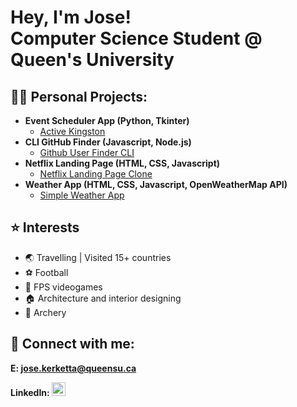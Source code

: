<h1>Hey, I'm Jose! <br/>Computer Science Student @ Queen's University</h1>

<h2>👨‍💻 Personal Projects:</h2>

- <b>Event Scheduler App (Python, Tkinter)</b>
  - [Active Kingston](https://github.com/hacky-sacky/QHacks)
- <b>CLI GitHub Finder (Javascript, Node.js)</b>
  - [Github User Finder CLI](https://github.com/jkerketta/CLI-Github-Finder)
- <b>Netflix Landing Page (HTML, CSS, Javascript)</b>
  - [Netflix Landing Page Clone](https://github.com/jkerketta/netflixlandingpage)
- <b>Weather App (HTML, CSS, Javascript, OpenWeatherMap API)</b>
  - [Simple Weather App](https://github.com/jkerketta/weatherapplication)

<h2>⭐ Interests</h2>

- 🌏 Travelling | Visited 15+ countries
- ⚽ Football 
- 👾 FPS videogames
- 🏠 Architecture and interior designing 
- 🏹 Archery

<h2> 🤳 Connect with me:</h2>

<b>E: jose.kerketta@queensu.ca</b>

<b>LinkedIn: </b>
[<img alt="JoseKerketta | LinkedIn" width="22px" src="https://img.icons8.com/ios7/512/228BE6/linkedin.png" />][linkedin] 

[linkedin]: https://www.linkedin.com/in/jose-kerketta/

<!--
**joshmadakor1/joshmadakor1** is a ✨ _special_ ✨ repository because its `README.md` (this file) appears on your GitHub profile.

Here are some ideas to get you started:

- 🔭 I’m currently working on ...
- 🌱 I’m currently learning ...
- 👯 I’m looking to collaborate on ...
- 🤔 I’m looking for help with ...
- 💬 Ask me about ...
- 📫 How to reach me: ...
- 😄 Pronouns: ...
- ⚡ Fun fact: ...
-->

